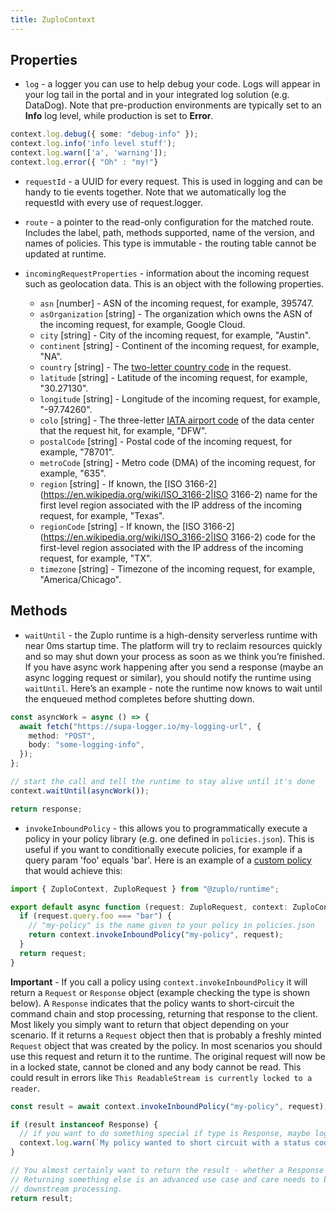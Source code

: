 ```yaml
---
title: ZuploContext
---
```


## Properties

- `log` - a logger you can use to help debug your code. Logs will appear in your
  log tail in the portal and in your integrated log solution (e.g. DataDog).
  Note that pre-production environments are typically set to an **Info** log
  level, while production is set to **Error**.

```ts
context.log.debug({ some: "debug-info" });
context.log.info('info level stuff');
context.log.warn(['a', 'warning']);
context.log.error({ "Oh" : "my!"}
```

- `requestId` - a UUID for every request. This is used in logging and can be
  handy to tie events together. Note that we automatically log the requestId
  with every use of request.logger.
- `route` - a pointer to the read-only configuration for the matched route.
  Includes the label, path, methods supported, name of the version, and names of
  policies. This type is immutable - the routing table cannot be updated at
  runtime.

- `incomingRequestProperties` - information about the incoming request such as
  geolocation data. This is an object with the following properties.

  - `asn` [number] - ASN of the incoming request, for example, 395747.
  - `asOrganization` [string] - The organization which owns the ASN of the
    incoming request, for example, Google Cloud.
  - `city` [string] - City of the incoming request, for example, "Austin".
  - `continent` [string] - Continent of the incoming request, for example, "NA".
  - `country` [string] - The
    [two-letter country code](https://en.wikipedia.org/wiki/ISO_3166-1_alpha-2)
    in the request.
  - `latitude` [string] - Latitude of the incoming request, for example,
    "30.27130".
  - `longitude` [string] - Longitude of the incoming request, for example,
    "-97.74260".
  - `colo` [string] - The three-letter
    [IATA airport code](https://en.wikipedia.org/wiki/IATA_airport_code) of the
    data center that the request hit, for example, "DFW".
  - `postalCode` [string] - Postal code of the incoming request, for example,
    "78701".
  - `metroCode` [string] - Metro code (DMA) of the incoming request, for
    example, "635".
  - `region` [string] - If known, the [ISO
    3166-2](https://en.wikipedia.org/wiki/ISO_3166-2|ISO 3166-2) name for the
    first level region associated with the IP address of the incoming request,
    for example, "Texas".
  - `regionCode` [string] - If known, the [ISO
    3166-2](https://en.wikipedia.org/wiki/ISO_3166-2|ISO 3166-2) code for the
    first-level region associated with the IP address of the incoming request,
    for example, "TX".
  - `timezone` [string] - Timezone of the incoming request, for example,
    "America/Chicago".

## Methods

- `waitUntil` - the Zuplo runtime is a high-density serverless runtime with near
  0ms startup time. The platform will try to reclaim resources quickly and so
  may shut down your process as soon as we think you’re finished. If you have
  async work happening after you send a response (maybe an async logging request
  or similar), you should notify the runtime using `waitUntil`. Here’s an
  example - note the runtime now knows to wait until the enqueued method
  completes before shutting down.

```ts
const asyncWork = async () => {
  await fetch("https://supa-logger.io/my-logging-url", {
    method: "POST",
    body: "some-logging-info",
  });
};

// start the call and tell the runtime to stay alive until it's done
context.waitUntil(asyncWork());

return response;
```

- `invokeInboundPolicy` - this allows you to programmatically execute a policy
  in your policy library (e.g. one defined in `policies.json`). This is useful
  if you want to conditionally execute policies, for example if a query param
  'foo' equals 'bar'. Here is an example of a
  [custom policy](/docs/policies/custom-code-inbound.md) that would achieve
  this:

```ts
import { ZuploContext, ZuploRequest } from "@zuplo/runtime";

export default async function (request: ZuploRequest, context: ZuploContext) {
  if (request.query.foo === "bar") {
    // "my-policy" is the name given to your policy in policies.json
    return context.invokeInboundPolicy("my-policy", request);
  }
  return request;
}
```
**Important** - If you call a policy using `context.invokeInboundPolicy` it will return a `Request` or `Response` object (example checking the type is shown below). A `Response` indicates that the policy wants to short-circuit the command chain and stop processing, returning that response to the client. Most likely you simply want to return that object depending on your scenario. If it returns a `Request` object then that is probably a freshly minted `Request` object that was created by the policy. In most scenarios you should use this request and return it to the runtime. The original request will now be in a locked state, cannot be cloned and any body cannot be read. This could result in errors like `This ReadableStream is currently locked to a reader`.

```ts
const result = await context.invokeInboundPolicy("my-policy", request);

if (result instanceof Response) {
  // if you want to do something special if type is Response, maybe log for example
  context.log.warn(`My policy wanted to short circuit with a status code of '${result.status}'`);
}

// You almost certainly want to return the result - whether a Response or Request to ensure
// Returning something else is an advanced use case and care needs to be taken not to break 
// downstream processing.
return result; 

```
